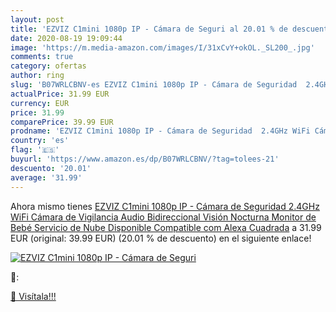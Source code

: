 ```yaml
---
layout: post
title: 'EZVIZ C1mini 1080p IP - Cámara de Seguri al 20.01 % de descuento'
date: 2020-08-19 19:09:44
image: 'https://m.media-amazon.com/images/I/31xCvY+okOL._SL200_.jpg'
comments: true
category: ofertas
author: ring
slug: 'B07WRLCBNV-es EZVIZ C1mini 1080p IP - Cámara de Seguridad  2.4GHz WiFi Cámara de Vigilancia Audio Bidireccional  Visión Nocturna  Monitor de Bebé  Servicio de Nube Disponible  Compatible com Alexa  Cuadrada'
actualPrice: 31.99 EUR
currency: EUR
price: 31.99
comparePrice: 39.99 EUR
prodname: 'EZVIZ C1mini 1080p IP - Cámara de Seguridad  2.4GHz WiFi Cámara de Vigilancia Audio Bidireccional  Visión Nocturna  Monitor de Bebé  Servicio de Nube Disponible  Compatible com Alexa  Cuadrada'
country: 'es'
flag: '🇪🇸'
buyurl: 'https://www.amazon.es/dp/B07WRLCBNV/?tag=tolees-21'
descuento: '20.01'
average: '31.99'
---
```


Ahora mismo tienes [EZVIZ C1mini 1080p IP - Cámara de Seguridad  2.4GHz WiFi Cámara de Vigilancia Audio Bidireccional  Visión Nocturna  Monitor de Bebé  Servicio de Nube Disponible  Compatible com Alexa  Cuadrada](https://www.amazon.es/dp/B07WRLCBNV/?tag=tolees-21) a 31.99 EUR (original: 39.99 EUR) (20.01 %  de descuento) en el siguiente enlace!

[![EZVIZ C1mini 1080p IP - Cámara de Seguri](https://m.media-amazon.com/images/I/31xCvY+okOL._SL200_.jpg)](https://www.amazon.es/dp/B07WRLCBNV/?tag=tolees-21)

🔎:


[🛒 Visítala!!!](https://www.amazon.es/dp/B07WRLCBNV/?tag=tolees-21)
